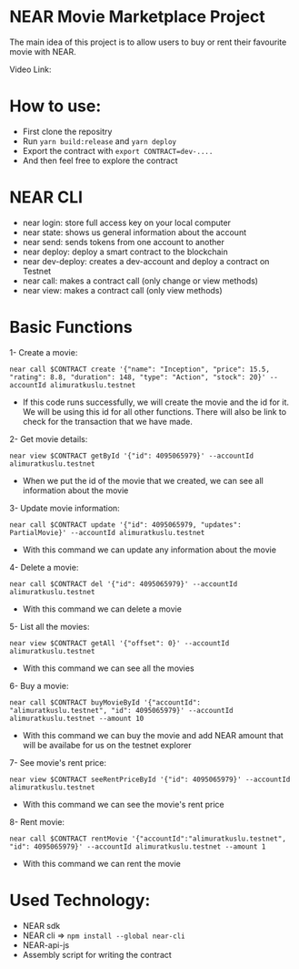 # NEAR Movie Marketplace Project
The main idea of this project is to allow users to buy or rent their favourite movie with NEAR.

Video Link: 

# How to use:
* First clone the repositry
* Run ```yarn build:release``` and ```yarn deploy```
* Export the contract with ```export CONTRACT=dev-....```
* And then feel free to explore the contract

# NEAR CLI
* near login: store full access key on your local computer
* near state: shows us general information about the account
* near send: sends tokens from one account to another
* near deploy: deploy a smart contract to the blockchain
* near dev-deploy: creates a dev-account and deploy a contract on Testnet
* near call: makes a contract call (only change or view methods)
* near view: makes a contract call (only view methods)

# Basic Functions

1- Create a movie:
```
near call $CONTRACT create '{"name": "Inception", "price": 15.5, "rating": 8.8, "duration": 148, "type": "Action", "stock": 20}' --accountId alimuratkuslu.testnet
```
* If this code runs successfully, we will create the movie and the id for it. We will be using this id for all other functions. There will also be link to check for the transaction that we have made. 

2- Get movie details:
```
near view $CONTRACT getById '{"id": 4095065979}' --accountId alimuratkuslu.testnet
```
* When we put the id of the movie that we created, we can see all information about the movie

3- Update movie information:
```
near call $CONTRACT update '{"id": 4095065979, "updates": PartialMovie}' --accountId alimuratkuslu.testnet
```
* With this command we can update any information about the movie

4- Delete a movie:
```
near call $CONTRACT del '{"id": 4095065979}' --accountId alimuratkuslu.testnet
```
* With this command we can delete a movie

5- List all the movies:
```
near view $CONTRACT getAll '{"offset": 0}' --accountId alimuratkuslu.testnet
```
* With this command we can see all the movies

6- Buy a movie:
```
near call $CONTRACT buyMovieById '{"accountId": "alimuratkuslu.testnet", "id": 4095065979}' --accountId alimuratkuslu.testnet --amount 10
```
* With this command we can buy the movie and add NEAR amount that will be availabe for us on the testnet explorer

7- See movie's rent price:
```
near view $CONTRACT seeRentPriceById '{"id": 4095065979}' --accountId alimuratkuslu.testnet
```
* With this command we can see the movie's rent price 

8- Rent movie:
```
near call $CONTRACT rentMovie '{"accountId":"alimuratkuslu.testnet", "id": 4095065979}' --accountId alimuratkuslu.testnet --amount 1
```
* With this command we can rent the movie


# Used Technology:
* NEAR sdk
* NEAR cli => ```npm install --global near-cli```
* NEAR-api-js
* Assembly script for writing the contract


